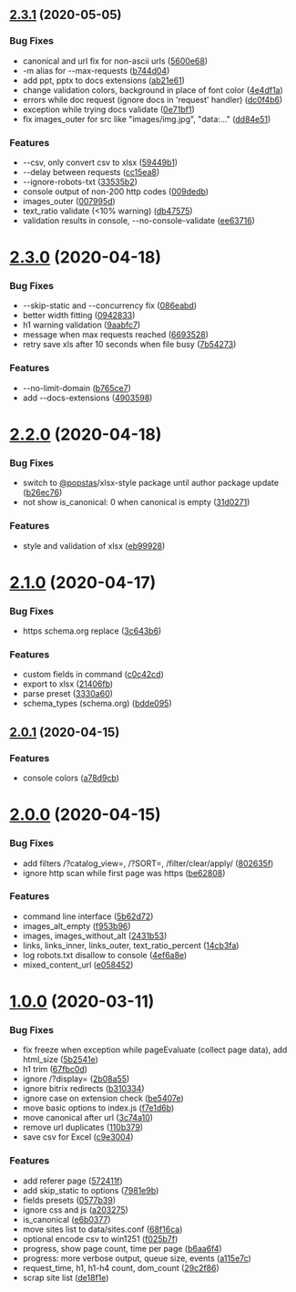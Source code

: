 ## [2.3.1](https://github.com/viasite/sites-scraper/compare/v2.3.0...v2.3.1) (2020-05-05)


### Bug Fixes

*  canonical and url fix for non-ascii urls ([5600e68](https://github.com/viasite/sites-scraper/commit/5600e68))
* -m alias for --max-requests ([b744d04](https://github.com/viasite/sites-scraper/commit/b744d04))
* add ppt, pptx to docs extensions ([ab21e61](https://github.com/viasite/sites-scraper/commit/ab21e61))
* change validation colors, background in place of font color ([4e4df1a](https://github.com/viasite/sites-scraper/commit/4e4df1a))
* errors while doc request (ignore docs in 'request' handler) ([dc0f4b6](https://github.com/viasite/sites-scraper/commit/dc0f4b6))
* exception while trying docs validate ([0e71bf1](https://github.com/viasite/sites-scraper/commit/0e71bf1))
* fix images_outer for src like "images/img.jpg", "data:..." ([dd84e51](https://github.com/viasite/sites-scraper/commit/dd84e51))


### Features

* --csv, only convert csv to xlsx ([59449b1](https://github.com/viasite/sites-scraper/commit/59449b1))
* --delay between requests ([cc15ea8](https://github.com/viasite/sites-scraper/commit/cc15ea8))
* --ignore-robots-txt ([33535b2](https://github.com/viasite/sites-scraper/commit/33535b2))
* console output of non-200 http codes ([009dedb](https://github.com/viasite/sites-scraper/commit/009dedb))
* images_outer ([007995d](https://github.com/viasite/sites-scraper/commit/007995d))
* text_ratio validate (<10% warning) ([db47575](https://github.com/viasite/sites-scraper/commit/db47575))
* validation results in console, --no-console-validate ([ee63716](https://github.com/viasite/sites-scraper/commit/ee63716))



# [2.3.0](https://github.com/viasite/sites-scraper/compare/v2.2.0...v2.3.0) (2020-04-18)


### Bug Fixes

* --skip-static and --concurrency fix ([086eabd](https://github.com/viasite/sites-scraper/commit/086eabd))
* better width fitting ([0942833](https://github.com/viasite/sites-scraper/commit/0942833))
* h1 warning validation ([9aabfc7](https://github.com/viasite/sites-scraper/commit/9aabfc7))
* message when max requests reached ([6693528](https://github.com/viasite/sites-scraper/commit/6693528))
* retry save xls after 10 seconds when file busy ([7b54273](https://github.com/viasite/sites-scraper/commit/7b54273))


### Features

* --no-limit-domain ([b765ce7](https://github.com/viasite/sites-scraper/commit/b765ce7))
* add --docs-extensions ([4903598](https://github.com/viasite/sites-scraper/commit/4903598))



# [2.2.0](https://github.com/viasite/sites-scraper/compare/v2.1.0...v2.2.0) (2020-04-18)


### Bug Fixes

*  switch to [@popstas](https://github.com/popstas)/xlsx-style package until author package update ([b26ec76](https://github.com/viasite/sites-scraper/commit/b26ec76))
* not show is_canonical: 0 when canonical is empty ([31d0271](https://github.com/viasite/sites-scraper/commit/31d0271))


### Features

* style and validation of xlsx ([eb99928](https://github.com/viasite/sites-scraper/commit/eb99928))



# [2.1.0](https://github.com/viasite/sites-scraper/compare/v2.0.1...v2.1.0) (2020-04-17)


### Bug Fixes

* https schema.org replace ([3c643b6](https://github.com/viasite/sites-scraper/commit/3c643b6))


### Features

* custom fields in command ([c0c42cd](https://github.com/viasite/sites-scraper/commit/c0c42cd))
* export to xlsx ([21406fb](https://github.com/viasite/sites-scraper/commit/21406fb))
* parse preset ([3330a60](https://github.com/viasite/sites-scraper/commit/3330a60))
* schema_types (schema.org) ([bdde095](https://github.com/viasite/sites-scraper/commit/bdde095))



## [2.0.1](https://github.com/viasite/sites-scraper/compare/v2.0.0...v2.0.1) (2020-04-15)


### Features

* console colors ([a78d9cb](https://github.com/viasite/sites-scraper/commit/a78d9cb))



# [2.0.0](https://github.com/viasite/sites-scraper/compare/v1.0.0...v2.0.0) (2020-04-15)


### Bug Fixes

* add filters /?catalog_view=, /?SORT=, /filter/clear/apply/ ([802635f](https://github.com/viasite/sites-scraper/commit/802635f))
* ignore http scan while first page was https ([be62808](https://github.com/viasite/sites-scraper/commit/be62808))


### Features

* command line interface ([5b62d72](https://github.com/viasite/sites-scraper/commit/5b62d72))
* images_alt_empty ([f953b96](https://github.com/viasite/sites-scraper/commit/f953b96))
* images, images_without_alt ([2431b53](https://github.com/viasite/sites-scraper/commit/2431b53))
* links, links_inner, links_outer, text_ratio_percent ([14cb3fa](https://github.com/viasite/sites-scraper/commit/14cb3fa))
* log robots.txt disallow to console ([4ef6a8e](https://github.com/viasite/sites-scraper/commit/4ef6a8e))
* mixed_content_url ([e058452](https://github.com/viasite/sites-scraper/commit/e058452))



# [1.0.0](https://github.com/viasite/sites-scraper/compare/de18f1e...v1.0.0) (2020-03-11)


### Bug Fixes

* fix freeze when exception while pageEvaluate (collect page data), add html_size ([5b2541e](https://github.com/viasite/sites-scraper/commit/5b2541e))
* h1 trim ([67fbc0d](https://github.com/viasite/sites-scraper/commit/67fbc0d))
* ignore /?display= ([2b08a55](https://github.com/viasite/sites-scraper/commit/2b08a55))
* ignore bitrix redirects ([b310334](https://github.com/viasite/sites-scraper/commit/b310334))
* ignore case on extension check ([be5407e](https://github.com/viasite/sites-scraper/commit/be5407e))
* move basic options to index.js ([f7e1d6b](https://github.com/viasite/sites-scraper/commit/f7e1d6b))
* move canonical after url ([3c74a10](https://github.com/viasite/sites-scraper/commit/3c74a10))
* remove url duplicates ([110b379](https://github.com/viasite/sites-scraper/commit/110b379))
* save csv for Excel ([c9e3004](https://github.com/viasite/sites-scraper/commit/c9e3004))


### Features

* add referer page ([572411f](https://github.com/viasite/sites-scraper/commit/572411f))
* add skip_static to options ([7981e9b](https://github.com/viasite/sites-scraper/commit/7981e9b))
* fields presets ([0577b39](https://github.com/viasite/sites-scraper/commit/0577b39))
* ignore css and js ([a203275](https://github.com/viasite/sites-scraper/commit/a203275))
* is_canonical ([e6b0377](https://github.com/viasite/sites-scraper/commit/e6b0377))
* move sites list to data/sites.conf ([68f16ca](https://github.com/viasite/sites-scraper/commit/68f16ca))
* optional encode csv to win1251 ([f025b7f](https://github.com/viasite/sites-scraper/commit/f025b7f))
* progress, show page count, time per page ([b6aa6f4](https://github.com/viasite/sites-scraper/commit/b6aa6f4))
* progress: more verbose output, queue size, events ([a115e7c](https://github.com/viasite/sites-scraper/commit/a115e7c))
* request_time, h1, h1-h4 count, dom_count ([29c2f86](https://github.com/viasite/sites-scraper/commit/29c2f86))
* scrap site list ([de18f1e](https://github.com/viasite/sites-scraper/commit/de18f1e))



